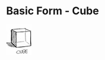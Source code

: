 # Basic Form - Cube

![Cube](https://github.com/vanHeemstraDesigns/photoshop-hello-world/blob/master/forms/cube/cube.png?raw=true "Cube")
